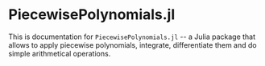 # PiecewisePolynomials.jl

This is documentation for `PiecewisePolynomials.jl` -- a Julia package that allows to apply piecewise polynomials, integrate, differentiate them and do simple arithmetical operations.

